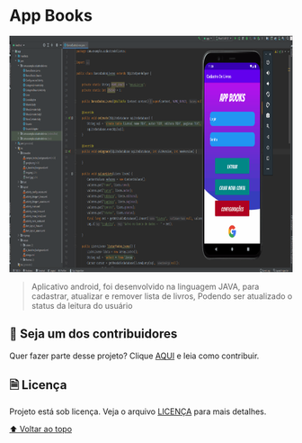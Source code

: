 # App Books

<p align="center">
  <img src="imagem-appbooks-github.gif" alt="exemplo imagem" width="800px" height="420px"/>
</p>
  
> Aplicativo android, foi desenvolvido na linguagem JAVA, para cadastrar, atualizar e remover lista de livros, Podendo ser atualizado o status da leitura do usuário

## 🔨 Seja um dos contribuidores<br>

Quer fazer parte desse projeto? Clique [AQUI](CONTRIBUTING.md) e leia como contribuir.

## 🗎 Licença

Projeto está sob licença. Veja o arquivo [LICENÇA](LICENSE.md) para mais detalhes.

[⬆ Voltar ao topo](#App-Books)<br>
